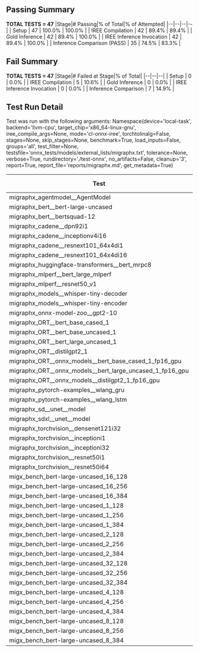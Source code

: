 ## Passing Summary

**TOTAL TESTS = 47**
|Stage|# Passing|% of Total|% of Attempted|
|--|--|--|--|
| Setup | 47 | 100.0% | 100.0% |
| IREE Compilation | 42 | 89.4% | 89.4% |
| Gold Inference | 42 | 89.4% | 100.0% |
| IREE Inference Invocation | 42 | 89.4% | 100.0% |
| Inference Comparison (PASS) | 35 | 74.5% | 83.3% |
## Fail Summary

**TOTAL TESTS = 47**
|Stage|# Failed at Stage|% of Total|
|--|--|--|
| Setup | 0 | 0.0% |
| IREE Compilation | 5 | 10.6% |
| Gold Inference | 0 | 0.0% |
| IREE Inference Invocation | 0 | 0.0% |
| Inference Comparison | 7 | 14.9% |
## Test Run Detail
Test was run with the following arguments:
Namespace(device='local-task', backend='llvm-cpu', target_chip='x86_64-linux-gnu', iree_compile_args=None, mode='cl-onnx-iree', torchtolinalg=False, stages=None, skip_stages=None, benchmark=True, load_inputs=False, groups='all', test_filter=None, testsfile='onnx_tests/models/external_lists/migraphx.txt', tolerance=None, verbose=True, rundirectory='./test-onnx', no_artifacts=False, cleanup='3', report=True, report_file='reports/migraphx.md', get_metadata=True)

| Test | Exit Status | Mean Benchmark Time (ms) | Notes |
|--|--|--|--|
| migraphx_agentmodel__AgentModel | compilation | None | |
| migraphx_bert__bert-large-uncased | PASS | 379.7151539474726 | |
| migraphx_bert__bertsquad-12 | compilation | None | |
| migraphx_cadene__dpn92i1 | PASS | 454.8058211803436 | |
| migraphx_cadene__inceptionv4i16 | PASS | 5318.0069612960015 | |
| migraphx_cadene__resnext101_64x4di1 | PASS | 849.9343978861967 | |
| migraphx_cadene__resnext101_64x4di16 | PASS | 5156.73241391778 | |
| migraphx_huggingface-transformers__bert_mrpc8 | PASS | 384.7207414607207 | |
| migraphx_mlperf__bert_large_mlperf | Numerics | 428.17397726078826 | |
| migraphx_mlperf__resnet50_v1 | PASS | 94.19196802708836 | |
| migraphx_models__whisper-tiny-decoder | PASS | 33.30365343699379 | |
| migraphx_models__whisper-tiny-encoder | Numerics | 181.5706786389152 | |
| migraphx_onnx-model-zoo__gpt2-10 | compilation | None | |
| migraphx_ORT__bert_base_cased_1 | PASS | 96.28663367281358 | |
| migraphx_ORT__bert_base_uncased_1 | PASS | 86.43082177473438 | |
| migraphx_ORT__bert_large_uncased_1 | PASS | 263.94834431509173 | |
| migraphx_ORT__distilgpt2_1 | PASS | 30.97871809251724 | |
| migraphx_ORT__onnx_models__bert_base_cased_1_fp16_gpu | Numerics | 84.34135590990384 | |
| migraphx_ORT__onnx_models__bert_large_uncased_1_fp16_gpu | Numerics | 273.3154265830914 | |
| migraphx_ORT__onnx_models__distilgpt2_1_fp16_gpu | Numerics | 39.08561570224938 | |
| migraphx_pytorch-examples__wlang_gru | PASS | 86.56035377471534 | |
| migraphx_pytorch-examples__wlang_lstm | PASS | 40.06874035386479 | |
| migraphx_sd__unet__model | import_model | None | |
| migraphx_sdxl__unet__model | import_model | None | |
| migraphx_torchvision__densenet121i32 | PASS | 1571.5186931192875 | |
| migraphx_torchvision__inceptioni1 | PASS | 192.900271465381 | |
| migraphx_torchvision__inceptioni32 | PASS | 5312.766447663307 | |
| migraphx_torchvision__resnet50i1 | PASS | 85.70976586391528 | |
| migraphx_torchvision__resnet50i64 | PASS | 5058.102987706661 | |
| migx_bench_bert-large-uncased_16_128 | PASS | 2580.4050527513027 | |
| migx_bench_bert-large-uncased_16_256 | PASS | 4368.005854388078 | |
| migx_bench_bert-large-uncased_16_384 | Numerics | 5893.075663596392 | |
| migx_bench_bert-large-uncased_1_128 | PASS | 185.91018641988435 | |
| migx_bench_bert-large-uncased_1_256 | PASS | 265.27128741145134 | |
| migx_bench_bert-large-uncased_1_384 | PASS | 389.5034498224656 | |
| migx_bench_bert-large-uncased_2_128 | PASS | 408.03827345371246 | |
| migx_bench_bert-large-uncased_2_256 | PASS | 589.0962754686673 | |
| migx_bench_bert-large-uncased_2_384 | PASS | 829.2859345674515 | |
| migx_bench_bert-large-uncased_32_128 | PASS | 5114.753425121307 | |
| migx_bench_bert-large-uncased_32_256 | PASS | 8151.184253394604 | |
| migx_bench_bert-large-uncased_32_384 | Numerics | 11072.830982506275 | |
| migx_bench_bert-large-uncased_4_128 | PASS | 723.8699806233248 | |
| migx_bench_bert-large-uncased_4_256 | PASS | 1098.5097587108612 | |
| migx_bench_bert-large-uncased_4_384 | PASS | 1518.7978471318881 | |
| migx_bench_bert-large-uncased_8_128 | PASS | 1283.7772592902184 | |
| migx_bench_bert-large-uncased_8_256 | PASS | 2062.421894321839 | |
| migx_bench_bert-large-uncased_8_384 | PASS | 2869.720682501793 | |
